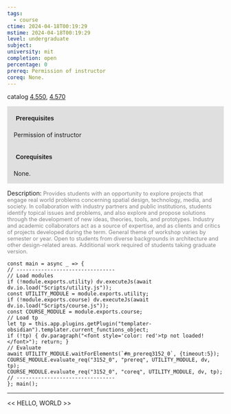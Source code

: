 ```yaml
---
tags:
  - course
ctime: 2024-04-18T00:19:29
mstime: 2024-04-18T00:19:29
level: undergraduate
subject: 
university: mit
completion: open
percentage: 0
prereq: Permission of instructor
coreq: None.
---
```


catalog [4.550](http://student.mit.edu/catalog/m4e.html#4.550), [4.570](http://student.mit.edu/catalog/m4e.html#4.570)

<span style="display: block; padding: 15px; background-color: rgb(100, 100, 100, 0.2);"><font id="m_prereq3152_0" style="display: block; font-family: Arial, sans-serif; font-weight: bold; padding: 5px">Prerequisites</font><br><span id="prereq3152_0">Permission of instructor</span></span>
<span style="display: block; padding: 15px; background-color: rgb(100, 100, 100, 0.2);"><font id="m_coreq3152_0" style="display: block; font-family: Arial, sans-serif; font-weight: bold; padding: 5px">Corequisites</font><br><span id="coreq3152_0">None.</span></span>

<font style="">Description:</font>
<font style="color: grey; font-size: 0.8rem;">Provides students with an opportunity to explore projects that engage real world problems concerning spatial design, technology, media, and society. In collaboration with industry partners and public institutions, students identify topical issues and problems, and also explore and propose solutions through the development of new ideas, theories, tools, and prototypes. Industry and academic collaborators act as a source of expertise, and as clients and critics of projects developed during the term. General theme of workshop varies by semester or year. Open to students from diverse backgrounds in architecture and other design-related areas. Additional work required of students taking graduate version.</font>

```dataviewjs
const main = async _ => {
// --------------------------------
// Load modules
if (!module.exports.utility) dv.executeJs(await dv.io.load("Scripts/utility.js"));
const UTILITY_MODULE = module.exports.utility;
if (!module.exports.course) dv.executeJs(await dv.io.load("Scripts/course.js"));
const COURSE_MODULE = module.exports.course;
// Load tp
let tp = this.app.plugins.getPlugin("templater-obsidian").templater.current_functions_object;
if (!tp) { dv.paragraph("<font style='color: red'>tp not loaded!</font>"); return; }
// Evaluate
await UTILITY_MODULE.waitForElements(`#m_prereq3152_0`, {timeout:5});
COURSE_MODULE.evaluate_req("3152_0", "prereq", UTILITY_MODULE, dv, tp);
COURSE_MODULE.evaluate_req("3152_0", "coreq", UTILITY_MODULE, dv, tp);
// --------------------------------
}; main();
```

---

<< HELLO, WORLD >>
